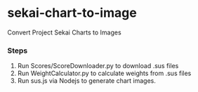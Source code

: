 # sekai-chart-to-image
Convert Project Sekai Charts to Images

### Steps
1. Run Scores/ScoreDownloader.py to download .sus files
2. Run WeightCalculator.py to calculate weights from .sus files
3. Run sus.js via Nodejs to generate chart images.
